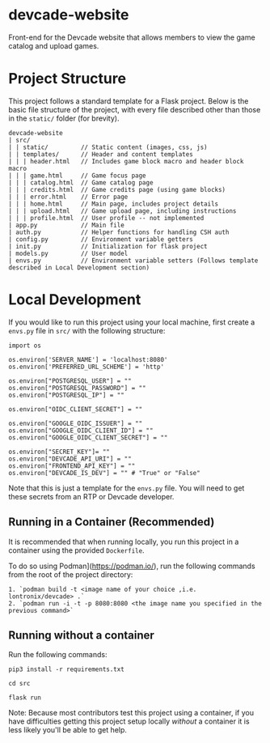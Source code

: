 # devcade-website
Front-end for the Devcade website that allows members to view the game catalog and upload games.

# Project Structure
This project follows a standard template for a Flask project. Below is the basic file structure of the project, with every file described other than those in the `static/` folder (for brevity).

```
devcade-website
| src/
| | static/         // Static content (images, css, js)
| | templates/      // Header and content templates
| | | header.html   // Includes game block macro and header block macro
| | | game.html     // Game focus page
| | | catalog.html  // Game catalog page
| | | credits.html  // Game credits page (using game blocks)
| | | error.html    // Error page
| | | home.html     // Main page, includes project details
| | | upload.html   // Game upload page, including instructions
| | | profile.html  // User profile -- not implemented
| app.py            // Main file
| auth.py           // Helper functions for handling CSH auth
| config.py         // Environment variable getters
| init.py           // Initialization for flask project
| models.py         // User model
| envs.py           // Environment variable setters (Follows template described in Local Development section)
```

# Local Development
If you would like to run this project using your local machine, first create a `envs.py` file in `src/` with the following structure:

```
import os

os.environ['SERVER_NAME'] = 'localhost:8080'
os.environ['PREFERRED_URL_SCHEME'] = 'http'

os.environ["POSTGRESQL_USER"] = ""
os.environ["POSTGRESQL_PASSWORD"] = ""
os.environ["POSTGRESQL_IP"] = ""

os.environ["OIDC_CLIENT_SECRET"] = ""

os.environ["GOOGLE_OIDC_ISSUER"] = ""
os.environ["GOOGLE_OIDC_CLIENT_ID"] = ""
os.environ["GOOGLE_OIDC_CLIENT_SECRET"] = ""

os.environ["SECRET_KEY"]= ""
os.environ["DEVCADE_API_URI"] = ""
os.environ["FRONTEND_API_KEY"] = ""
os.environ["DEVCADE_IS_DEV"] = "" # "True" or "False"
```

Note that this is just a template for the `envs.py` file. You will need to get these secrets from an RTP or Devcade developer.

## Running in a Container (Recommended)

It is recommended that when running locally, you run this project in a container using the provided `Dockerfile`.

To do so using Podman](https://podman.io/), run the following commands from the root of the project directory:

    1. `podman build -t <image name of your choice ,i.e. lontronix/devcade> .`
    2. `podman run -i -t -p 8080:8080 <the image name you specified in the previous command>`

## Running without a container

Run the following commands:

`pip3 install -r requirements.txt`

`cd src`

`flask run`

Note: Because most contributors test this project using a container, if you have difficulties getting this project setup locally *without* a container it is less likely you'll be able to get help.
